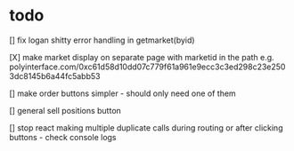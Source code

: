 # todo

[] fix logan shitty error handling in getmarket(byid)

[X] make market display on separate page with marketid in the path e.g. polyinterface.com/0xc61d58d10dd07c779f61a961e9ecc3c3ed298c23e2503dc8145b6a44fc5abb53

[] make order buttons simpler - should only need one of them

[] general sell positions button

[] stop react making multiple duplicate calls during routing or after clicking buttons - check console logs
